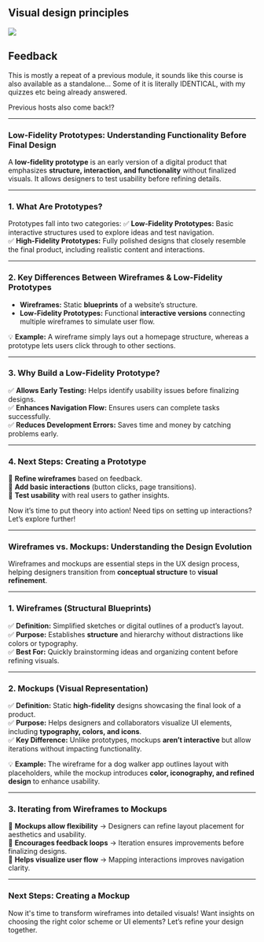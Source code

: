 ## Visual design principles

![](/files/visualprinciples.png)

## Feedback

This is mostly a repeat of a previous module, it sounds like this course is also available as a standalone... Some of it is literally IDENTICAL, with my quizzes etc being already answered.

Previous hosts also come back!?


 ---
### **Low-Fidelity Prototypes: Understanding Functionality Before Final Design**

A **low-fidelity prototype** is an early version of a digital product that emphasizes **structure, interaction, and functionality** without finalized visuals. It allows designers to test usability before refining details.

---

### **1. What Are Prototypes?**
Prototypes fall into two categories:
✅ **Low-Fidelity Prototypes:** Basic interactive structures used to explore ideas and test navigation.  
✅ **High-Fidelity Prototypes:** Fully polished designs that closely resemble the final product, including realistic content and interactions.

---

### **2. Key Differences Between Wireframes & Low-Fidelity Prototypes**
- **Wireframes:** Static **blueprints** of a website’s structure.  
- **Low-Fidelity Prototypes:** Functional **interactive versions** connecting multiple wireframes to simulate user flow.  

💡 **Example:** A wireframe simply lays out a homepage structure, whereas a prototype lets users click through to other sections.

---

### **3. Why Build a Low-Fidelity Prototype?**
✅ **Allows Early Testing:** Helps identify usability issues before finalizing designs.  
✅ **Enhances Navigation Flow:** Ensures users can complete tasks successfully.  
✅ **Reduces Development Errors:** Saves time and money by catching problems early.

---

### **4. Next Steps: Creating a Prototype**
🔹 **Refine wireframes** based on feedback.  
🔹 **Add basic interactions** (button clicks, page transitions).  
🔹 **Test usability** with real users to gather insights.  

Now it’s time to put theory into action! Need tips on setting up interactions? Let’s explore further!


---


### **Wireframes vs. Mockups: Understanding the Design Evolution**

Wireframes and mockups are essential steps in the UX design process, helping designers transition from **conceptual structure** to **visual refinement**.

---

### **1. Wireframes (Structural Blueprints)**
✅ **Definition:** Simplified sketches or digital outlines of a product’s layout.  
✅ **Purpose:** Establishes **structure** and hierarchy without distractions like colors or typography.  
✅ **Best For:** Quickly brainstorming ideas and organizing content before refining visuals.  

---

### **2. Mockups (Visual Representation)**
✅ **Definition:** Static **high-fidelity** designs showcasing the final look of a product.  
✅ **Purpose:** Helps designers and collaborators visualize UI elements, including **typography, colors, and icons**.  
✅ **Key Difference:** Unlike prototypes, mockups **aren’t interactive** but allow iterations without impacting functionality.  

💡 **Example:** The wireframe for a dog walker app outlines layout with placeholders, while the mockup introduces **color, iconography, and refined design** to enhance usability.

---

### **3. Iterating from Wireframes to Mockups**
🔹 **Mockups allow flexibility** → Designers can refine layout placement for aesthetics and usability.  
🔹 **Encourages feedback loops** → Iteration ensures improvements before finalizing designs.  
🔹 **Helps visualize user flow** → Mapping interactions improves navigation clarity.  

---

### **Next Steps: Creating a Mockup**
Now it's time to transform wireframes into detailed visuals! Want insights on choosing the right color scheme or UI elements? Let’s refine your design together.  
